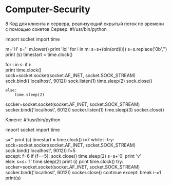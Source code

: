 # Computer-Security
8 Код для клиента и сервера, реализующий скрытый поток по времени с помощью сокетов
Сервер:
#!/usr/bin/python

import socket
import time

m='H'
s=''
m.lower()
print 'lol'
for i in m:
	s=s+(bin(ord(i)))
s=s.replace('0b','')
print (s)
timestart = time.clock()

for i in s:
	if i:		
		print time.clock()		
		sock=socket.socket(socket.AF_INET, 	socket.SOCK_STREAM)		
		sock.bind(('localhost', 9012))
		sock.listen(1)
		time.sleep(2)
		sock.close()
		
	else:
		time.sleep(2)
socker=socket.socket(socket.AF_INET, socket.SOCK_STREAM)
socker.bind(('localhost', 6012))
socker.listen(1)
time.sleep(3)
socker.close()

Клиент:
#!/usr/bin/python

import socket
import time

s=''
print (s)
timestart = time.clock()
i=7
while i:
	try:
		sock=socket.socket(socket.AF_INET, socket.SOCK_STREAM)
		sock.bind(('localhost', 9012))
		f=5		
	except:	
		f=6
	if (f==5):
		sock.close()
		time.sleep(2)
		s=s+'0'
		print 'v'		
	else:
		s=s+'1'
		time.sleep(2)
		print (i)
		print time.clock()
	try:
		socker=socket.socket(socket.AF_INET, socket.SOCK_STREAM)
		socker.bind(('localhost', 6012))
		socker.close()
		continue
	except:
		break
	i-=1
print(s)
